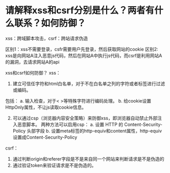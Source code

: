# 请解释xss和csrf分别是什么？两者有什么联系？如何防御？
xss：跨域脚本攻击，csrf：跨站请求伪造

区别1：xss不需要登录，csfr需要用户先登录，然后获取网站的cookie
区别2: xss是向网站A注入恶意js代码，然后在网站A中执行js代码，而csrf是利用网站A的漏洞，去请求网站A的api

xss和csrf如何防御？
xss：
1. 建立可信任字符和html白名单，对于不在白名单之列的字符或者标签进行过滤或编码。

包括：
a. 输入检查，对于< >等特殊字符进行编码处理。
b. 给cookie设置HttpOnly属性，不让js读取cookie信息。

2. 可以通过csp（浏览器内容安全策略）来防御xss，即浏览器自动禁止外部注入恶意脚本。
两种方法可以启用csp：
a. 设置 HTTP 的 Content-Security-Policy 头部字段
b. 设置meta标签的http-equiv和content属性，http-equiv设置成Content-Security-Policy

csrf：
1. 通过判断origin和referer字段是不是来自同一个网站来判断请求是不是伪造的
2. 通过验证token来验证请求是不是伪造的。